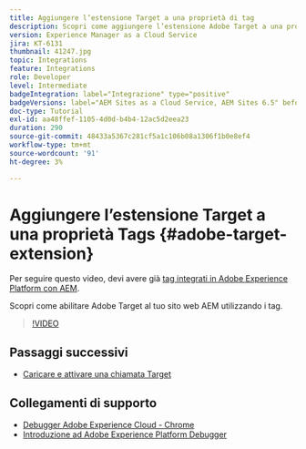 ```yaml
---
title: Aggiungere l’estensione Target a una proprietà di tag
description: Scopri come aggiungere l’estensione Adobe Target a una proprietà di tag.
version: Experience Manager as a Cloud Service
jira: KT-6131
thumbnail: 41247.jpg
topic: Integrations
feature: Integrations
role: Developer
level: Intermediate
badgeIntegration: label="Integrazione" type="positive"
badgeVersions: label="AEM Sites as a Cloud Service, AEM Sites 6.5" before-title="false"
doc-type: Tutorial
exl-id: aa48ffef-1105-4d0d-b4b4-12ac5d2eea23
duration: 290
source-git-commit: 48433a5367c281cf5a1c106b08a1306f1b0e8ef4
workflow-type: tm+mt
source-wordcount: '91'
ht-degree: 3%

---
```


# Aggiungere l’estensione Target a una proprietà Tags {#adobe-target-extension}

Per seguire questo video, devi avere già [tag integrati in Adobe Experience Platform con AEM](../experience-platform/data-collection/tags/overview.md).

Scopri come abilitare Adobe Target al tuo sito web AEM utilizzando i tag.

>[!VIDEO](https://video.tv.adobe.com/v/41247?quality=12&learn=on)

## Passaggi successivi

+ [Caricare e attivare una chiamata Target](./load-and-fire-target.md)

## Collegamenti di supporto

+ [Debugger Adobe Experience Cloud - Chrome](https://chrome.google.com/webstore/detail/adobe-experience-platform/bfnnokhpnncpkdmbokanobigaccjkpob)
+ [Introduzione ad Adobe Experience Platform Debugger](https://experienceleague.adobe.com/docs/platform-learn/data-collection/debugger/overview.html?lang=it)
